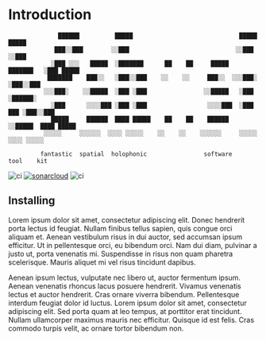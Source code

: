 # Introduction

```text
              ██████          █████                              █████    █████
             ███░░███        ░░███                              ░░███    ░░███
            ░███ ░░░   █████  ░███████      ██    ██     █████  ███████   ░███ █████
           ███████    ███░░   ░███░░███    ░░    ░░     ███░░  ░░░███░    ░███░░███
          ░░░███░    ░░█████  ░███ ░███                ░░█████   ░███     ░██████░
            ░███      ░░░░███ ░███ ░███                 ░░░░███  ░███ ███ ░███░░███
            █████     ██████  ████ █████    ██    ██    ██████   ░░█████  ████ █████
          ░░░░░     ░░░░░░  ░░░░ ░░░░░    ░░    ░░    ░░░░░░     ░░░░░  ░░░░ ░░░░░

         fantastic  spatial  holophonic                software    tool    kit
```

![ci](https://github.com/fshstk/fshstk/actions/workflows/ci.yml/badge.svg)
[![sonarcloud](https://sonarcloud.io/api/project_badges/measure?project=fshstk_fshstk&metric=alert_status)](https://sonarcloud.io/summary/new_code?id=fshstk_fshstk)
![ci](https://github.com/fshstk/fshstk/actions/workflows/sync-docs.yml/badge.svg)

## Installing

Lorem ipsum dolor sit amet, consectetur adipiscing elit. Donec hendrerit porta lectus id feugiat.
Nullam finibus tellus sapien, quis congue orci aliquam et. Aenean vestibulum risus in dui auctor,
sed accumsan ipsum efficitur. Ut in pellentesque orci, eu bibendum orci. Nam dui diam, pulvinar a
justo ut, porta venenatis mi. Suspendisse in risus non quam pharetra scelerisque. Mauris aliquet mi
vel risus tincidunt dapibus.

Aenean ipsum lectus, vulputate nec libero ut, auctor fermentum ipsum. Aenean venenatis rhoncus lacus
posuere hendrerit. Vivamus venenatis lectus et auctor hendrerit. Cras ornare viverra bibendum.
Pellentesque interdum feugiat dolor id luctus. Lorem ipsum dolor sit amet, consectetur adipiscing
elit. Sed porta quam at leo tempus, at porttitor erat tincidunt. Nullam ullamcorper maximus mauris
nec efficitur. Quisque id est felis. Cras commodo turpis velit, ac ornare tortor bibendum non.
